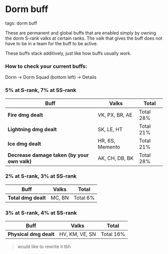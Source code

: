 # Dorm buff
tags: dorm buff

These are permanent and global buffs that are enabled simply by owning the dorm S-rank valks at certain ranks. The valk that gives the buff does not have to be in a team for the buff to be active.

These buffs stack additively, just like how buffs usually work.

### How to check your current buffs:
Dorm -> Dorm Squad (bottom left) -> Details

### 5% at S-rank, 7% at SS-rank
| Buff | Valks | Total |
| ---- | ---- | ---- |
| **Fire dmg dealt** | VK, PX, BR, AE | Total 28% |
| **Lightning dmg dealt** | SK, LE, HT | Total 21% |
| **Ice dmg dealt** | HR, 6S, Memento | Total 21% |
| **Decrease damage taken (by your own valk)** | AK, CH, DB, BK | Total 28% |

### 2% at S-rank, 3% at SS-rank
| Buff | Valks | Total |
| ---- | ---- | ---- |
| **Total dmg dealt** | MC, BN | Total 6% |

### 3% at S-rank, 4% at SS-rank
| Buff | Valks | Total |
| ---- | ---- | ---- |
| **Physical dmg dealt** | HV, KM, VE, SN | Total 16% |


> would like to rewrite it tbh